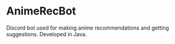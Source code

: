 # AnimeRecBot
Discord bot used for making anime recommendations and getting suggestions. Developed in Java.
